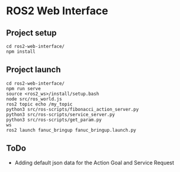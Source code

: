 # ROS2 Web Interface

## Project setup
```
cd ros2-web-interface/
npm install
```

## Project launch 
```
cd ros2-web-interface/
npm run serve
source <ros2_ws>/install/setup.bash
node src/ros_world.js
ros2 topic echo /my_topic
python3 src/ros-scripts/fibonacci_action_server.py
python3 src/ros-scripts/service_server.py
python3 src/ros-scripts/get_param.py
ws
ros2 launch fanuc_bringup fanuc_bringup.launch.py
```

## ToDo
- Adding default json data for the Action Goal and Service Request

